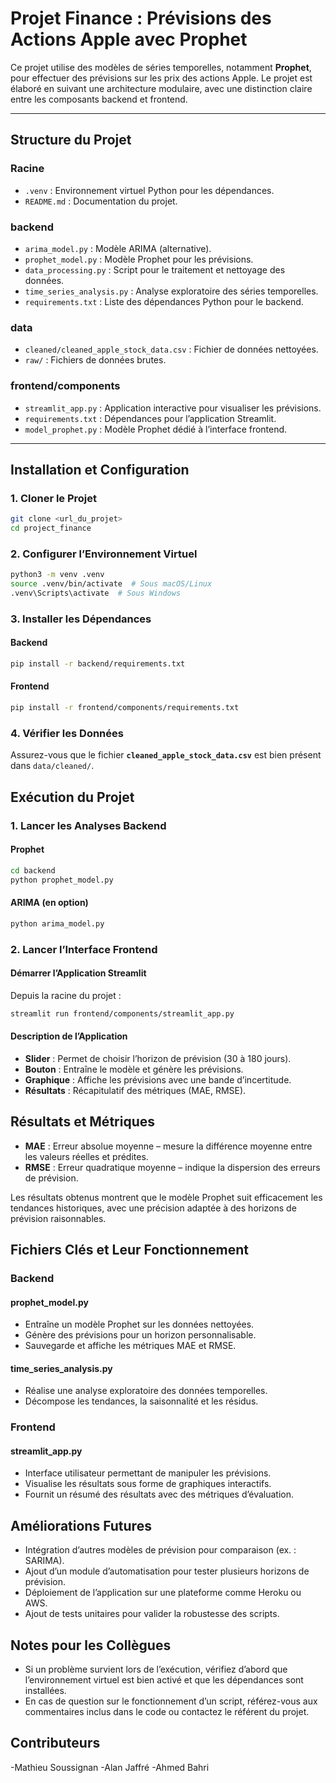# Projet Finance : Prévisions des Actions Apple avec Prophet

Ce projet utilise des modèles de séries temporelles, notamment **Prophet**, pour effectuer des prévisions sur les prix des actions Apple. Le projet est élaboré en suivant une architecture modulaire, avec une distinction claire entre les composants backend et frontend.

---

## **Structure du Projet**

### **Racine**
- `.venv` : Environnement virtuel Python pour les dépendances.
- `README.md` : Documentation du projet.

### **backend**
- `arima_model.py` : Modèle ARIMA (alternative).
- `prophet_model.py` : Modèle Prophet pour les prévisions.
- `data_processing.py` : Script pour le traitement et nettoyage des données.
- `time_series_analysis.py` : Analyse exploratoire des séries temporelles.
- `requirements.txt` : Liste des dépendances Python pour le backend.

### **data**
- `cleaned/cleaned_apple_stock_data.csv` : Fichier de données nettoyées.
- `raw/` : Fichiers de données brutes.

### **frontend/components**
- `streamlit_app.py` : Application interactive pour visualiser les prévisions.
- `requirements.txt` : Dépendances pour l’application Streamlit.
- `model_prophet.py` : Modèle Prophet dédié à l’interface frontend.

---

## **Installation et Configuration**

### 1. **Cloner le Projet**
```bash
git clone <url_du_projet>
cd project_finance
```

### 2. **Configurer l’Environnement Virtuel**
```bash
python3 -m venv .venv
source .venv/bin/activate  # Sous macOS/Linux
.venv\Scripts\activate  # Sous Windows
```

### 3. **Installer les Dépendances**
#### Backend
```bash
pip install -r backend/requirements.txt
```
#### Frontend
```bash
pip install -r frontend/components/requirements.txt
```

### 4. **Vérifier les Données**
Assurez-vous que le fichier **`cleaned_apple_stock_data.csv`** est bien présent dans `data/cleaned/`.


## **Exécution du Projet**

### 1. **Lancer les Analyses Backend**
#### Prophet
```bash
cd backend
python prophet_model.py
```
#### ARIMA (en option)
```bash
python arima_model.py
```

### 2. **Lancer l’Interface Frontend**
#### Démarrer l’Application Streamlit
Depuis la racine du projet :
```bash
streamlit run frontend/components/streamlit_app.py
```

#### Description de l’Application
- **Slider** : Permet de choisir l’horizon de prévision (30 à 180 jours).
- **Bouton** : Entraîne le modèle et génère les prévisions.
- **Graphique** : Affiche les prévisions avec une bande d’incertitude.
- **Résultats** : Récapitulatif des métriques (MAE, RMSE).

## **Résultats et Métriques**

- **MAE** : Erreur absolue moyenne – mesure la différence moyenne entre les valeurs réelles et prédites.
- **RMSE** : Erreur quadratique moyenne – indique la dispersion des erreurs de prévision.

Les résultats obtenus montrent que le modèle Prophet suit efficacement les tendances historiques, avec une précision adaptée à des horizons de prévision raisonnables.


## **Fichiers Clés et Leur Fonctionnement**

### Backend
#### prophet_model.py
- Entraîne un modèle Prophet sur les données nettoyées.
- Génère des prévisions pour un horizon personnalisable.
- Sauvegarde et affiche les métriques MAE et RMSE.

#### time_series_analysis.py
- Réalise une analyse exploratoire des données temporelles.
- Décompose les tendances, la saisonnalité et les résidus.

### Frontend
#### streamlit_app.py
- Interface utilisateur permettant de manipuler les prévisions.
- Visualise les résultats sous forme de graphiques interactifs.
- Fournit un résumé des résultats avec des métriques d’évaluation.


## **Améliorations Futures**
- Intégration d’autres modèles de prévision pour comparaison (ex. : SARIMA).
- Ajout d’un module d’automatisation pour tester plusieurs horizons de prévision.
- Déploiement de l’application sur une plateforme comme Heroku ou AWS.
- Ajout de tests unitaires pour valider la robustesse des scripts.


## **Notes pour les Collègues**
- Si un problème survient lors de l’exécution, vérifiez d’abord que l’environnement virtuel est bien activé et que les dépendances sont installées.
- En cas de question sur le fonctionnement d’un script, référez-vous aux commentaires inclus dans le code ou contactez le référent du projet.

## **Contributeurs**
-Mathieu Soussignan
-Alan Jaffré
-Ahmed Bahri
